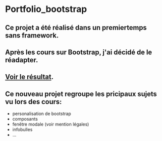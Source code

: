 # Portfolio_bootstrap

## Ce projet a été réalisé dans un premiertemps sans framework.

## Après les cours sur Bootstrap, j'ai décidé de le réadapter.

## [Voir le résultat](https://steverlynck.fr).

## **Ce nouveau projet regroupe les pricipaux sujets vu lors des cours:**

-   personalisation de bootstrap
-   composants
-   fenêtre modale (voir mention légales)
-   infobulles
-   ...
